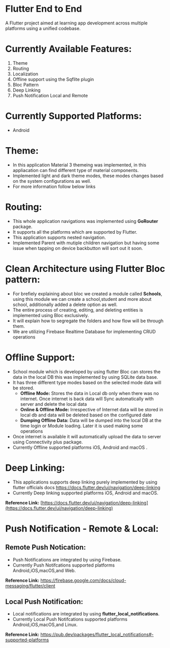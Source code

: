 # Flutter End to End

A Flutter project aimed at learning app development across multiple platforms using a unified codebase.

# Currently Available Features:
1. Theme
2. Routing
3. Localization
4. Offline support using the Sqflite plugin
5. Bloc Pattern
6. Deep Linking
7. Push Notification Local and Remote

# Currently Supported Platforms:
- Android

# Theme:
   * In this application Material 3 themeing was implemented, in this appliacation can find different type of material components.
   * Implemented light and dark theme modes, these modes changes based on the system configurations as well.
   * For more information follow below links

# Routing:
   * This whole application navigations was implemented using **GoRouter** package.
   * It supports all the platforms which are supported by Flutter.
   * This application supports nested navigation.
   * Implemented Parent with mutiple children navigation but having some issue when tapping on device backbutton will sort out it soon.

# Clean Architecture using Flutter Bloc pattern:
   * For brefiely explaining about bloc we created a module called **Schools**, using this module we can create a school,student and more about school, additionally added a delete option as well.
   * The entire process of creating, editing, and deleting entities is implemented using Bloc exclusively.
   * It will explain how to segregate the folders and how flow will be through them.
   * We are utilizing Firebase Realtime Database for implementing CRUD operations

   
# Offline Support: 
   * School module which is developed by using flutter Bloc can stores the data in the local DB this was implemented by using SQLite data base.
   * It has three different type modes based on the selected mode data will be stored.
     - **Offline Mode:**
       Stores the data in Local db only when there was no internet. Once internet is back data will Sync automatically with server and delete the local data
     - **Online & Offline Mode:**
       Irrespective of Internet data will be stored in local db and data will be deleted based on the configured date
     - **Dumping Offline Data:**
       Data will be dumped into the local DB at the time login or Module loading. Later it is used making some operations    
  * Once internet is available it will automatically upload the data to server using Connectivity plus package.
  * Currently Offline supported platforms iOS, Android and macOS . 

# Deep Linking:
  * This applications supports deep linking purely implemented by using flutter officials docs
    https://docs.flutter.dev/ui/navigation/deep-linking
  * Currently Deep linking supported platforms iOS, Android and macOS.
      
**Reference Link:** [https://docs.flutter.dev/ui/navigation/deep-linking](https://docs.flutter.dev/ui/navigation/deep-linking)  

# Push Notification - Remote & Local:
  ## Remote Push Notication:
  * Push Notifications are integrated by using Firebase.
  * Currently Push Notifcations supported platforms Android,iOS,macOS,and Web.   

**Reference Link:** https://firebase.google.com/docs/cloud-messaging/flutter/client    

 ## Local Push Notification:
 * Local notifications are integrated by using **flutter_local_notifications**.
 * Currently Local Push Notifcations supported platforms Android,iOS,macOS,and Linux.

**Reference Link:** https://pub.dev/packages/flutter_local_notifications#-supported-platforms    


